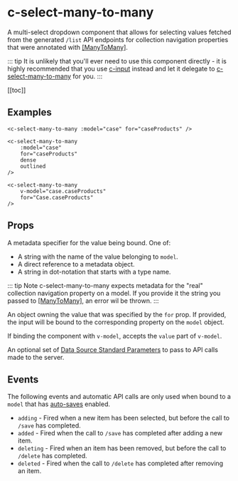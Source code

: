 # c-select-many-to-many

<!-- MARKER:summary -->
    
A multi-select dropdown component that allows for selecting values fetched from the generated ``/list`` API endpoints for collection navigation properties that were annotated with [[ManyToMany]](/modeling/model-components/attributes/many-to-many.md).

<!-- MARKER:summary-end -->

::: tip
It is unlikely that you'll ever need to use this component directly - it is highly recommended that you use [c-input](/stacks/vue/coalesce-vue-vuetify/components/c-input.md) instead and let it delegate to [c-select-many-to-many](/stacks/vue/coalesce-vue-vuetify/components/c-select-many-to-many.md) for you.
:::

[[toc]]

## Examples

``` vue-html
<c-select-many-to-many :model="case" for="caseProducts" />
```

``` vue-html
<c-select-many-to-many 
    :model="case" 
    for="caseProducts" 
    dense
    outlined
/>
```

``` vue-html
<c-select-many-to-many 
    v-model="case.caseProducts" 
    for="Case.caseProducts" 
/>
```

## Props

<Prop def="for: string | Property | Value" lang="ts" />

A metadata specifier for the value being bound. One of:
    
- A string with the name of the value belonging to `model`.
- A direct reference to a metadata object.
- A string in dot-notation that starts with a type name.

::: tip Note
c-select-many-to-many expects metadata for the "real" collection navigation property on a model. If you provide it the string you passed to [[ManyToMany]](/modeling/model-components/attributes/many-to-many.md), an error wil be thrown.
:::

<Prop def="model?: Model" lang="ts" />

An object owning the value that was specified by the `for` prop. If provided, the input will be bound to the corresponding property on the `model` object.

<Prop def="value?: any // Vue 2
modelValue?: any // Vue 3" lang="ts" />

If binding the component with ``v-model``, accepts the ``value`` part of ``v-model``.
    
<Prop def="params?: ListParameters" lang="ts" />

An optional set of [Data Source Standard Parameters](/modeling/model-components/data-sources.md#standard-parameters) to pass to API calls made to the server.
    

## Events

The following events and automatic API calls are only used when bound to a `model` that has [auto-saves](/stacks/vue/layers/viewmodels.md#auto-save) enabled.

- `adding` - Fired when a new item has been selected, but before the call to `/save` has completed.
- `added` - Fired when the call to `/save` has completed after adding a new item.
- `deleting` - Fired when an item has been removed, but before the call to `/delete` has completed.
- `deleted` - Fired when the call to `/delete` has completed after removing an item.



